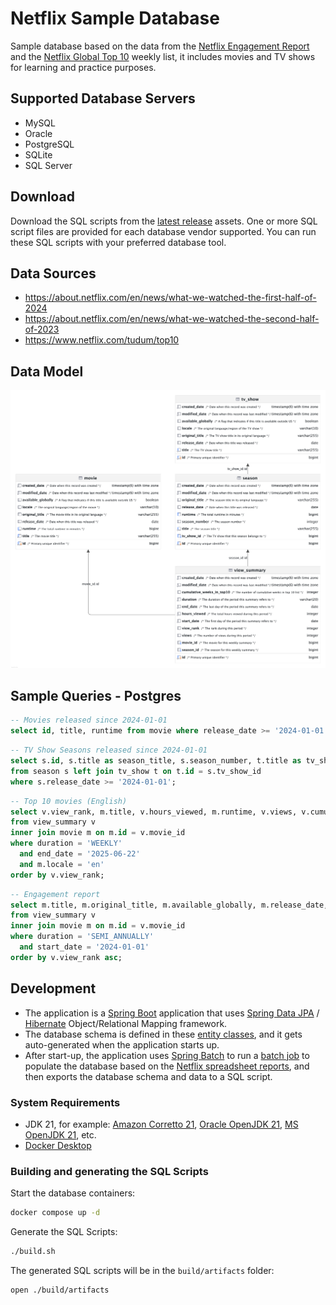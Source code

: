# Netflix Sample Database

Sample database based on the data from the [Netflix Engagement Report](https://about.netflix.com/en/news/what-we-watched-the-first-half-of-2024) and the [Netflix Global Top 10](https://www.netflix.com/tudum/top10) weekly list, it includes movies and TV shows for learning and practice purposes.

## Supported Database Servers

* MySQL
* Oracle
* PostgreSQL
* SQLite
* SQL Server

## Download
Download the SQL scripts from the [latest release](../../releases) assets. One or more SQL script files are provided for each database vendor supported. You can run these SQL scripts with your preferred database tool.

## Data Sources

* https://about.netflix.com/en/news/what-we-watched-the-first-half-of-2024
* https://about.netflix.com/en/news/what-we-watched-the-second-half-of-2023
* https://www.netflix.com/tudum/top10

## Data Model

![database.png](src/main/resources/images/database.png)

## Sample Queries - Postgres

```sql
-- Movies released since 2024-01-01
select id, title, runtime from movie where release_date >= '2024-01-01';
```

```sql
-- TV Show Seasons released since 2024-01-01
select s.id, s.title as season_title, s.season_number, t.title as tv_show, s.runtime
from season s left join tv_show t on t.id = s.tv_show_id
where s.release_date >= '2024-01-01';
```

```sql
-- Top 10 movies (English)
select v.view_rank, m.title, v.hours_viewed, m.runtime, v.views, v.cumulative_weeks_in_top10
from view_summary v
inner join movie m on m.id = v.movie_id
where duration = 'WEEKLY'
  and end_date = '2025-06-22'
  and m.locale = 'en'
order by v.view_rank;
```

```sql
-- Engagement report
select m.title, m.original_title, m.available_globally, m.release_date, v.hours_viewed, m.runtime, v.views
from view_summary v
inner join movie m on m.id = v.movie_id
where duration = 'SEMI_ANNUALLY'
  and start_date = '2024-01-01'
order by v.view_rank asc;
```

## Development

* The application is a [Spring Boot](https://spring.io/projects/spring-boot) application that uses [Spring Data JPA](https://spring.io/projects/spring-data-jpa) / [Hibernate](https://hibernate.org/orm/) Object/Relational Mapping framework. 
* The database schema is defined in these [entity classes](src/main/kotlin/com/github/lerocha/netflixdb/entity), and it gets auto-generated when the application starts up.
* After start-up, the application uses [Spring Batch](https://spring.io/projects/spring-batch) to run a [batch job](src/main/kotlin/com/github/lerocha/netflixdb/batch/ImportNetflixDataJobConfig.kt) to populate the database based on the [Netflix spreadsheet reports](src/main/resources/reports), and then exports the database schema and data to a SQL script.

### System Requirements
* JDK 21, for example: [Amazon Corretto 21](https://docs.aws.amazon.com/corretto/latest/corretto-21-ug/downloads-list.html), [Oracle OpenJDK 21](https://www.oracle.com/java/technologies/downloads/#java21), [MS OpenJDK 21](https://learn.microsoft.com/en-us/java/openjdk/download#openjdk-2105-lts--see-previous-releases), etc.
* [Docker Desktop](https://www.docker.com/products/docker-desktop/)

### Building and generating the SQL Scripts

Start the database containers:
```bash
docker compose up -d
```

Generate the SQL Scripts:
```bash
./build.sh
```

The generated SQL scripts will be in the `build/artifacts` folder:
```bash
open ./build/artifacts
```
